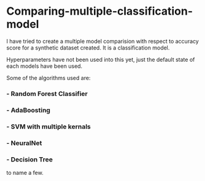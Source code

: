 # Comparing-multiple-classification-model

I have tried to create a multiple model comparision with respect to accuracy score for a synthetic dataset created.
It is a classification model.

Hyperparameters have not been used into this yet, just the default state of each models have been used.

Some of the algorithms used are:
### - Random Forest Classifier
### - AdaBoosting
### - SVM with multiple kernals
### - NeuralNet
### - Decision Tree
to name a few.
